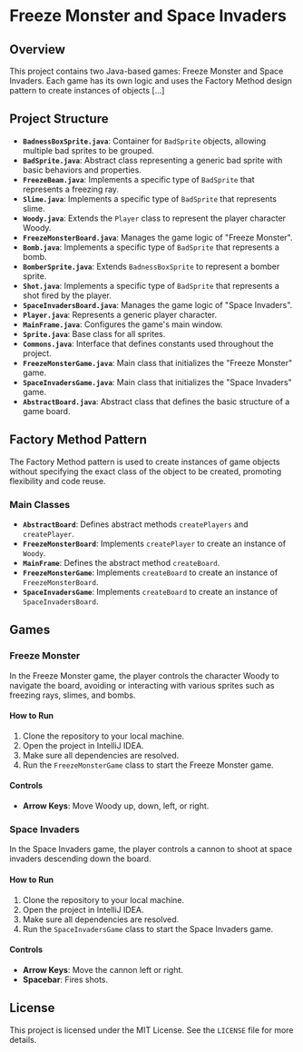 # Freeze Monster and Space Invaders

## Overview

This project contains two Java-based games: Freeze Monster and Space Invaders. Each game has its own logic and uses the Factory Method design pattern to create instances of objects [...]

## Project Structure

- **`BadnessBoxSprite.java`**: Container for `BadSprite` objects, allowing multiple bad sprites to be grouped.
- **`BadSprite.java`**: Abstract class representing a generic bad sprite with basic behaviors and properties.
- **`FreezeBeam.java`**: Implements a specific type of `BadSprite` that represents a freezing ray.
- **`Slime.java`**: Implements a specific type of `BadSprite` that represents slime.
- **`Woody.java`**: Extends the `Player` class to represent the player character Woody.
- **`FreezeMonsterBoard.java`**: Manages the game logic of "Freeze Monster".
- **`Bomb.java`**: Implements a specific type of `BadSprite` that represents a bomb.
- **`BomberSprite.java`**: Extends `BadnessBoxSprite` to represent a bomber sprite.
- **`Shot.java`**: Implements a specific type of `BadSprite` that represents a shot fired by the player.
- **`SpaceInvadersBoard.java`**: Manages the game logic of "Space Invaders".
- **`Player.java`**: Represents a generic player character.
- **`MainFrame.java`**: Configures the game's main window.
- **`Sprite.java`**: Base class for all sprites.
- **`Commons.java`**: Interface that defines constants used throughout the project.
- **`FreezeMonsterGame.java`**: Main class that initializes the "Freeze Monster" game.
- **`SpaceInvadersGame.java`**: Main class that initializes the "Space Invaders" game.
- **`AbstractBoard.java`**: Abstract class that defines the basic structure of a game board.

## Factory Method Pattern

The Factory Method pattern is used to create instances of game objects without specifying the exact class of the object to be created, promoting flexibility and code reuse.

### Main Classes

- **`AbstractBoard`**: Defines abstract methods `createPlayers` and `createPlayer`.
- **`FreezeMonsterBoard`**: Implements `createPlayer` to create an instance of `Woody`.
- **`MainFrame`**: Defines the abstract method `createBoard`.
- **`FreezeMonsterGame`**: Implements `createBoard` to create an instance of `FreezeMonsterBoard`.
- **`SpaceInvadersGame`**: Implements `createBoard` to create an instance of `SpaceInvadersBoard`.

## Games

### Freeze Monster

In the Freeze Monster game, the player controls the character Woody to navigate the board, avoiding or interacting with various sprites such as freezing rays, slimes, and bombs.

#### How to Run

1. Clone the repository to your local machine.
2. Open the project in IntelliJ IDEA.
3. Make sure all dependencies are resolved.
4. Run the `FreezeMonsterGame` class to start the Freeze Monster game.

#### Controls

- **Arrow Keys**: Move Woody up, down, left, or right.

### Space Invaders

In the Space Invaders game, the player controls a cannon to shoot at space invaders descending down the board.

#### How to Run

1. Clone the repository to your local machine.
2. Open the project in IntelliJ IDEA.
3. Make sure all dependencies are resolved.
4. Run the `SpaceInvadersGame` class to start the Space Invaders game.

#### Controls

- **Arrow Keys**: Move the cannon left or right.
- **Spacebar**: Fires shots.

## License

This project is licensed under the MIT License. See the `LICENSE` file for more details.
